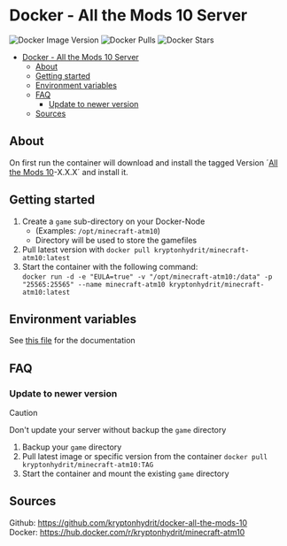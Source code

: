 # Docker - All the Mods 10 Server
![Docker Image Version](https://img.shields.io/docker/v/kryptonhydrit/minecraft-atm10)
![Docker Pulls](https://img.shields.io/docker/pulls/kryptonhydrit/minecraft-atm10)
![Docker Stars](https://img.shields.io/docker/stars/kryptonhydrit/minecraft-atm10)

- [Docker - All the Mods 10 Server](#docker---all-the-mods-10-server)
  - [About](#about)
  - [Getting started](#getting-started)
  - [Environment variables](#environment-variables)
  - [FAQ](#faq)
    - [Update to newer version](#update-to-newer-version)
  - [Sources](#sources)


## About
On first run the container will download and install the tagged Version ´[All the Mods 10](https://www.curseforge.com/minecraft/modpacks/all-the-mods-10)-X.X.X´ and install it.

## Getting started

1. Create a `game` sub-directory on your Docker-Node
    - (Examples: `/opt/minecraft-atm10`)
    - Directory will be used to store the gamefiles
2. Pull latest version with `docker pull kryptonhydrit/minecraft-atm10:latest`
3. Start the container with the following command: \
  `docker run -d -e "EULA=true" -v "/opt/minecraft-atm10:/data" -p "25565:25565" --name minecraft-atm10 kryptonhydrit/minecraft-atm10:latest`

## Environment variables

See [this file](/docs/ENV_VARS.md) for the documentation

## FAQ

### Update to newer version
> [!CAUTION]
> Don't update your server without backup the `game` directory
1. Backup your `game` directory
2. Pull latest image or specific version from the container `docker pull kryptonhydrit/minecraft-atm10:TAG`
3. Start the container and mount the existing `game` directory

## Sources

Github: https://github.com/kryptonhydrit/docker-all-the-mods-10 \
Docker: https://hub.docker.com/r/kryptonhydrit/minecraft-atm10
